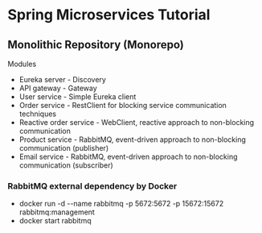 # Spring Microservices Tutorial

## Monolithic Repository (Monorepo)

Modules
- Eureka server - Discovery
- API gateway - Gateway
- User service - Simple Eureka client
- Order service - RestClient for blocking service communication techniques
- Reactive order service - WebClient, reactive approach to non-blocking communication
- Product service - RabbitMQ, event-driven approach to non-blocking communication (publisher)
- Email service - RabbitMQ, event-driven approach to non-blocking communication (subscriber)

### RabbitMQ external dependency by Docker

- docker run -d --name rabbitmq -p 5672:5672 -p 15672:15672 rabbitmq:management
- docker start rabbitmq
